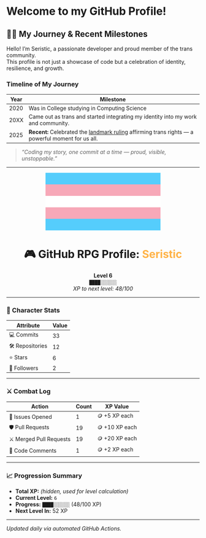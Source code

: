# Welcome to my GitHub Profile!

## 🏳️‍⚧️ My Journey & Recent Milestones

Hello! I’m Seristic, a passionate developer and proud member of the trans community.  
This profile is not just a showcase of code but a celebration of identity, resilience, and growth.

### Timeline of My Journey

| Year | Milestone |
|-------|------------|
| 2020 | Was in College studying in Computing Science  |
| 20XX | Came out as trans and started integrating my identity into my work and community. |
| 2025 | **Recent:** Celebrated the [landmark ruling](https://example-link-to-news) affirming trans rights — a powerful moment for us all. |

> *“Coding my story, one commit at a time — proud, visible, unstoppable.”*

---

<p align="center">
  <img src="trans-flag.svg" alt="Transgender Pride Flag" width="300" />
</p>

<h1 align="center">🎮 GitHub RPG Profile: <span style="color:#ffb347">Seristic</span></h1>

<p align="center">
  <b>Level 6</b><br>
  <code>████░░░░░░</code><br>
  <i>XP to next level: 48/100</i>
</p>

---

### 🧠 Character Stats

| Attribute        | Value        |
|------------------|--------------|
| 💻 Commits       | 33  |
| 🛠 Repositories  | 12    |
| ⭐ Stars         | 6    |
| 👥 Followers     | 2|

---

### ⚔️ Combat Log

| Action                 | Count         | XP Value      |
|------------------------|---------------|---------------|
| 🔧 Issues Opened        | 1    | 🪙 +5 XP each  |
| 🛡 Pull Requests        | 19       | 🪙 +10 XP each |
| ⚔ Merged Pull Requests  | 19 | 🪙 +20 XP each |
| 💬 Code Comments       | 1  | 🪙 +2 XP each  |

---

### 📈 Progression Summary

- **Total XP:** *(hidden, used for level calculation)*
- **Current Level:** `6`
- **Progress:** `████░░░░░░` (48/100 XP)
- **Next Level In:** 52 XP

---

_Updated daily via automated GitHub Actions._
